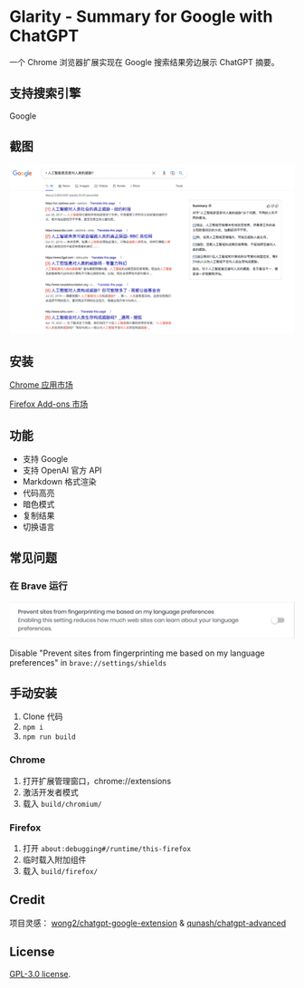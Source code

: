 # Glarity - Summary for Google with ChatGPT

一个 Chrome 浏览器扩展实现在 Google 搜索结果旁边展示 ChatGPT 摘要。

## 支持搜索引擎

Google

## 截图

![Screenshot](screenshots/extension-zh-CN.png?raw=true)

## 安装

[Chrome 应用市场](https://chrome.google.com/webstore/detail/summary-for-google-with-c/cmnlolelipjlhfkhpohphpedmkfbobjc)

[Firefox Add-ons 市场](https://addons.mozilla.org/zh-CN/firefox/addon/glarity/)

## 功能

- 支持 Google
- 支持 OpenAI 官方 API
- Markdown 格式渲染
- 代码高亮
- 暗色模式
- 复制结果
- 切换语言

## 常见问题

### 在 Brave 运行

![Screenshot](screenshots/brave.png?raw=true)

Disable "Prevent sites from fingerprinting me based on my language preferences" in `brave://settings/shields`

## 手动安装

1. Clone 代码
2. `npm i`
3. `npm run build`

### Chrome

1. 打开扩展管理窗口，chrome://extensions
2. 激活开发者模式
3. 载入 `build/chromium/`

### Firefox

1. 打开 `about:debugging#/runtime/this-firefox`
2. 临时载入附加组件
3. 载入 `build/firefox/`

## Credit

项目灵感： [wong2/chatgpt-google-extension](https://github.com/wong2/chatgpt-google-extension) & [qunash/chatgpt-advanced](https://github.com/qunash/chatgpt-advanced)

## License

[GPL-3.0 license](LICENSE).
